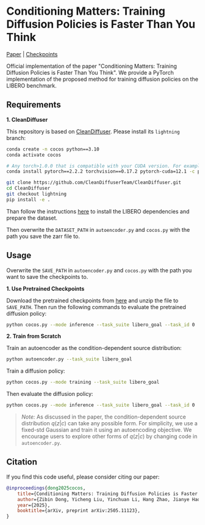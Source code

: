 # Conditioning Matters: Training Diffusion Policies is Faster Than You Think

[Paper](https://arxiv.org/abs/2505.11123) | [Checkpoints](https://1drv.ms/u/c/ba682474b24f6989/EdyFZAAU47BPtZohTYDMHfwBeWB51Z8wSupl6z-iqfqBuw?e=kjBpzM)

Official implementation of the paper "Conditioning Matters: Training Diffusion Policies is Faster Than You Think". We provide a PyTorch implementation of the proposed method for training diffusion policies on the LIBERO benchmark.

## Requirements

**1. CleanDiffuser**

This repository is based on [CleanDiffuser](https://github.com/CleanDiffuserTeam/CleanDiffuser/tree/lightning). Please install its `lightning` branch:

```bash
conda create -n cocos python==3.10
conda activate cocos

# Any torch>1.0.0 that is compatible with your CUDA version. For example:
conda install pytorch==2.2.2 torchvision==0.17.2 pytorch-cuda=12.1 -c pytorch -c nvidia

git clone https://github.com/CleanDiffuserTeam/CleanDiffuser.git
cd CleanDiffuser
git checkout lightning
pip install -e .
```

Than follow the instructions [here](https://github.com/CleanDiffuserTeam/CleanDiffuser/blob/lightning/cleandiffuser/env/README.md) to install the LIBERO dependencies and prepare the dataset.

Then overwrite the `DATASET_PATH` in `autoencoder.py` and `cocos.py` with the path you save the zarr file to.

## Usage

Overwrite the `SAVE_PATH` in `autoencoder.py` and `cocos.py` with the path you want to save the checkpoints to.

**1. Use Pretrained Checkpoints**

Download the pretrained checkpoints from [here](https://1drv.ms/u/c/ba682474b24f6989/EdyFZAAU47BPtZohTYDMHfwBeWB51Z8wSupl6z-iqfqBuw?e=kjBpzM) and unzip the file to `SAVE_PATH`. Then run the following commands to evaluate the pretrained diffusion policy:

```bash
python cocos.py --mode inference --task_suite libero_goal --task_id 0
```

**2. Train from Scratch**

Train an autoencoder as the condition-dependent source distribution:
```bash
python autoencoder.py --task_suite libero_goal
```
Train a diffusion policy:
```bash
python cocos.py --mode training --task_suite libero_goal
```
Then evaluate the diffusion policy:
```bash
python cocos.py --mode inference --task_suite libero_goal --task_id 0
```

> *Note:* As discussed in the paper, the condition-dependent source distribution $q(z|c)$ can take any possible form. For simplicity, we use a fixed-std Gaussian and train it using an autoencoding objective. We encourage users to explore other forms of $q(z|c)$ by changing code in `autoencoder.py`.

## Citation

If you find this code useful, please consider citing our paper:

```bibtex
@inproceedings{dong2025cocos,
    title={Conditioning Matters: Training Diffusion Policies is Faster Than You Think}, 
    author={Zibin Dong, Yicheng Liu, Yinchuan Li, Hang Zhao, Jianye Hao},
    year={2025},
    booktitle={arXiv, preprint arXiv:2505.11123},
}
```